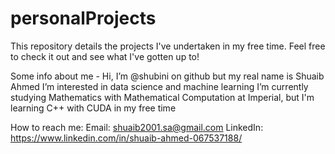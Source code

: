 # personalProjects
This repository details the projects I've undertaken in my free time. Feel free to check it out and see what I've gotten up to!

Some info about me -
Hi, I’m @shubini on github but my real name is Shuaib Ahmed
I’m interested in data science and machine learning
I’m currently studying Mathematics with Mathematical Computation at Imperial, but I'm learning C++ with CUDA in my free time


How to reach me: 
	Email: shuaib2001.sa@gmail.com
	LinkedIn: https://www.linkedin.com/in/shuaib-ahmed-067537188/

